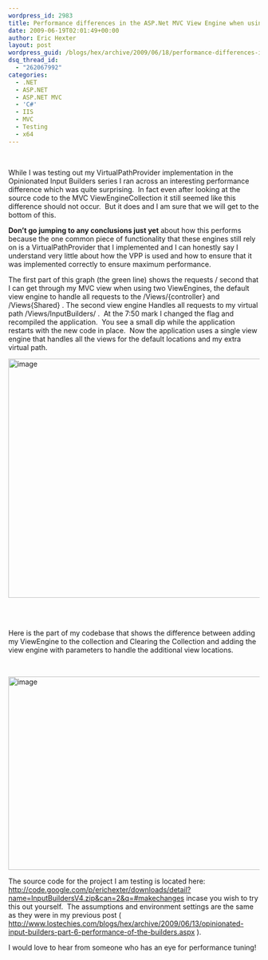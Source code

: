 ```yaml
---
wordpress_id: 2983
title: Performance differences in the ASP.Net MVC View Engine when using two View Engines versus a single Composite View Engine.
date: 2009-06-19T02:01:49+00:00
author: Eric Hexter
layout: post
wordpress_guid: /blogs/hex/archive/2009/06/18/performance-differences-in-the-asp-net-mvc-view-engine-when-using-two-view-engines-versus-a-single-composite-view-engine.aspx
dsq_thread_id:
  - "262067992"
categories:
  - .NET
  - ASP.NET
  - ASP.NET MVC
  - 'C#'
  - IIS
  - MVC
  - Testing
  - x64
---
```

&#160;

While I was testing out my VirtualPathProvider implementation in the Opinionated Input Builders series I ran across an interesting performance difference which was quite surprising.&#160; In fact even after looking at the source code to the MVC ViewEngineCollection it still seemed like this difference should not occur.&#160; But it does and I am sure that we will get to the bottom of this.&#160; 

**Don’t go jumping to any conclusions just yet** about how this performs because the one common piece of functionality that these engines still rely on is a VirtualPathProvider that I implemented and I can honestly say I understand very little about how the VPP is used and how to ensure that it was implemented correctly to ensure maximum performance.

The first part of this graph (the green line) shows the requests / second that I can get through my MVC view when using two ViewEngines, the default view engine to handle all requests to the /Views/{controller} and /Views{Shared} . The second view engine Handles all requests to my virtual path /Views/InputBuilders/ .&#160; At the 7:50 mark I changed the flag and recompiled the application.&#160; You see a small dip while the application restarts with the new code in place.&#160; Now the application uses a single view engine that handles all the views for the default locations and my extra virtual path.

<img style="border-bottom: 0px;border-left: 0px;border-top: 0px;border-right: 0px" border="0" alt="image" src="http://lostechies.com/erichexter/files/2011/03/image_3EB3F6FC.png" width="1028" height="480" />&#160;

&#160;

Here is the part of my codebase that shows the difference between adding my ViewEngine to the collection and Clearing the Collection and adding the view engine with parameters to handle the additional view locations.

&#160;

 <img style="border-bottom: 0px;border-left: 0px;border-top: 0px;border-right: 0px" border="0" alt="image" src="http://lostechies.com/erichexter/files/2011/03/image_4898E867.png" width="1028" height="388" /></p> 

The source code for the project I am testing is located here: <http://code.google.com/p/erichexter/downloads/detail?name=InputBuildersV4.zip&can=2&q=#makechanges> incase you wish to try this out yourself.&#160; The assumptions and environment settings are the same as they were in my previous post ( <http://www.lostechies.com/blogs/hex/archive/2009/06/13/opinionated-input-builders-part-6-performance-of-the-builders.aspx> ).

I would love to hear from someone who has an eye for performance tuning!